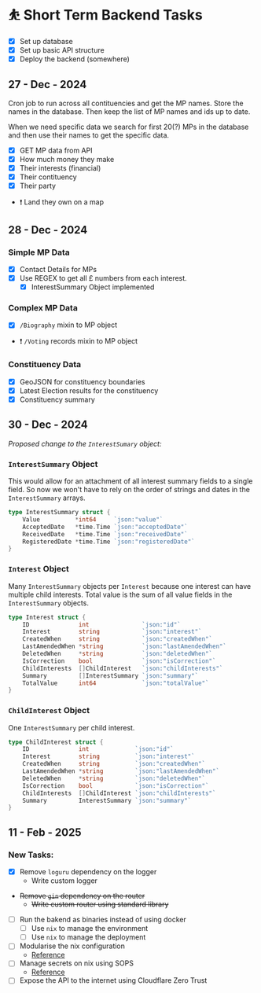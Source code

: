# ⛹️ Short Term Backend Tasks

- [x] Set up database
- [x] Set up basic API structure
- [x] Deploy the backend (somewhere)

## 27 - Dec - 2024

Cron job to run across all contituencies and get the MP names. Store the names in the database.
Then keep the list of MP names and ids up to date.

When we need specific data we search for first 20(?) MPs in the database and then use their names to get the specific data.

- [x] GET MP data from API
- [x] How much money they make
- [x] Their interests (financial)
- [x] Their contituency
- [x] Their party
- ❗ Land they own on a map

## 28 - Dec - 2024

### Simple MP Data

- [x] Contact Details for MPs
- [x] Use REGEX to get all £ numbers from each interest.
  - [x] InterestSummary Object implemented

### Complex MP Data

- [x] `/Biography` mixin to MP object
- ❗ `/Voting` records mixin to MP object

### Constituency Data

- [x] GeoJSON for constituency boundaries
- [x] Latest Election results for the constituency
- [x] Constituency summary

## 30 - Dec - 2024

_Proposed change to the `InterestSumary` object:_

### `InterestSummary` Object

This would allow for an attachment of all interest summary fields to a single field. So now we won't have to rely on the order of strings and dates in the `InterestSummary` arrays.

```go
type InterestSummary struct {
	Value          *int64     `json:"value"`
	AcceptedDate   *time.Time `json:"acceptedDate"`
	ReceivedDate   *time.Time `json:"receivedDate"`
	RegisteredDate *time.Time `json:"registeredDate"`
}
```

### `Interest` Object

Many `InterestSummary` objects per `Interest` because one interest can have multiple child interests.
Total value is the sum of all value fields in the `InterestSummary` objects.

```go
type Interest struct {
	ID              int               `json:"id"`
	Interest        string            `json:"interest"`
	CreatedWhen     string            `json:"createdWhen"`
	LastAmendedWhen *string           `json:"lastAmendedWhen"`
	DeletedWhen     *string           `json:"deletedWhen"`
	IsCorrection    bool              `json:"isCorrection"`
	ChildInterests  []ChildInterest   `json:"childInterests"`
	Summary         []InterestSummary `json:"summary"`
    TotalValue      int64             `json:"totalValue"`
}
```

### `ChildInterest` Object

One `InterestSummary` per child interest.

```go
type ChildInterest struct {
	ID              int             `json:"id"`
	Interest        string          `json:"interest"`
	CreatedWhen     string          `json:"createdWhen"`
	LastAmendedWhen *string         `json:"lastAmendedWhen"`
	DeletedWhen     *string         `json:"deletedWhen"`
	IsCorrection    bool            `json:"isCorrection"`
	ChildInterests  []ChildInterest `json:"childInterests"`
	Summary         InterestSummary `json:"summary"`
}
```

## 11 - Feb - 2025

### New Tasks:

- [x] Remove `loguru` dependency on the logger
	- Write custom logger
- ~~Remove `gin` dependency on the router~~
	- ~~Write custom router using standard library~~
- [ ] Run the bakend as binaries instead of using docker
	- [ ] Use `nix` to manage the environment
	- [ ] Use `nix` to manage the deployment
- [ ] Modularise the nix configuration
	- [Reference](https://www.youtube.com/watch?v=vYc6IzKvAJQ&t=31s)
- [ ] Manage secrets on nix using SOPS
	- [Reference](https://www.youtube.com/watch?v=G5f6GC7SnhU)
- [ ] Expose the API to the internet using Cloudflare Zero Trust